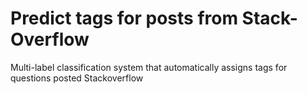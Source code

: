 # Predict tags for posts from Stack-Overflow
Multi-label classification system that automatically assigns tags for questions posted Stackoverflow 
